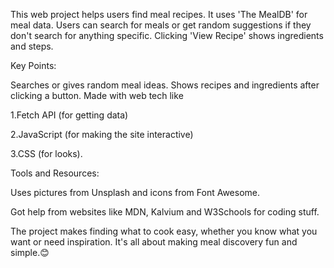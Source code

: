 This web project helps users find meal recipes. It uses 'The MealDB' for meal data. Users can search for meals or get random suggestions if they don't search for anything specific. Clicking 'View Recipe' shows ingredients and steps.

Key Points:

Searches or gives random meal ideas.
Shows recipes and ingredients after clicking a button.
Made with web tech like 

1.Fetch API (for getting data)

2.JavaScript (for making the site interactive)

3.CSS (for looks).

Tools and Resources:

Uses pictures from Unsplash and icons from Font Awesome.

Got help from websites like MDN, Kalvium and W3Schools for coding stuff.

The project makes finding what to cook easy, whether you know what you want or need inspiration. It's all about making meal discovery fun and simple.😊
